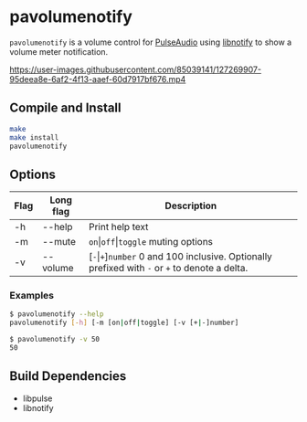 # pavolumenotify

`pavolumenotify` is a volume control for [PulseAudio](https://www.freedesktop.org/wiki/Software/PulseAudio/) using [libnotify](https://developer.gnome.org/libnotify/) to show a volume meter notification.

https://user-images.githubusercontent.com/85039141/127269907-95deea8e-6af2-4f13-aaef-60d7917bf676.mp4

## Compile and Install

```bash
make
make install
pavolumenotify
```

## Options


Flag|Long flag|Description
---|---|---
-h|--help|Print help text
-m|--mute|`on`\|`off`\|`toggle` muting options
-v|--volume|[`-`\|`+`]`number` 0 and 100 inclusive. Optionally prefixed with `-` or `+` to denote a delta.

### Examples

```bash
$ pavolumenotify --help
pavolumenotify [-h] [-m [on|off|toggle] [-v [+|-]number]

$ pavolumenotify -v 50
50
```

## Build Dependencies

* libpulse
* libnotify
